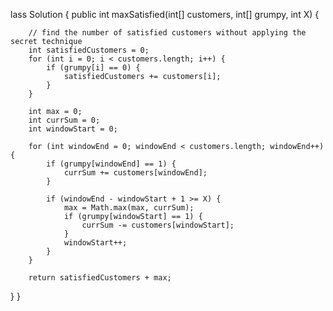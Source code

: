 lass Solution {
   public int maxSatisfied(int[] customers, int[] grumpy, int X) {
        
        // find the number of satisfied customers without applying the secret technique
        int satisfiedCustomers = 0;
        for (int i = 0; i < customers.length; i++) {
            if (grumpy[i] == 0) {
                satisfiedCustomers += customers[i];
            } 
        }
        
        int max = 0;
        int currSum = 0;
        int windowStart = 0;
        
        for (int windowEnd = 0; windowEnd < customers.length; windowEnd++) {
            if (grumpy[windowEnd] == 1) {
                currSum += customers[windowEnd];
            }
            
            if (windowEnd - windowStart + 1 >= X) {
                max = Math.max(max, currSum);
                if (grumpy[windowStart] == 1) {
                    currSum -= customers[windowStart];
                }
                windowStart++;
            }
        }
        
        return satisfiedCustomers + max;   
}
}
